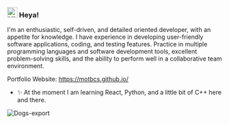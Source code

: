 ### <img src='https://qpluspicture.oss-cn-beijing.aliyuncs.com/6LjjQA/Hi.gif' alt='Hi' width="24"/> Heya!

I'm an enthusiastic, self-driven, and detailed oriented developer, with an appetite for knowledge. I have experience in developing user-friendly software applications, coding, and testing features. Practice in multiple programming languages and software development tools, excellent problem-solving skills, and the ability to perform well in a collaborative team environment.

Portfolio Website: https://motbcs.github.io/

- ✨ At the moment I am learning React, Python, and a little bit of C++ here and there.


![Dogs-export](https://github.com/MotBCS/MotBCS/assets/82474687/9fb33fcf-edfb-4d5b-996a-a9774079ac24)
